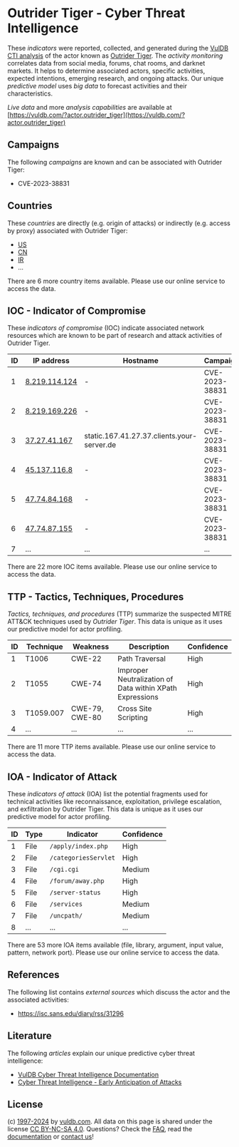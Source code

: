 # Outrider Tiger - Cyber Threat Intelligence

These _indicators_ were reported, collected, and generated during the [VulDB CTI analysis](https://vuldb.com/?kb.cti) of the actor known as [Outrider Tiger](https://vuldb.com/?actor.outrider_tiger). The _activity monitoring_ correlates data from social media, forums, chat rooms, and darknet markets. It helps to determine associated actors, specific activities, expected intentions, emerging research, and ongoing attacks. Our unique _predictive model_ uses _big data_ to forecast activities and their characteristics.

_Live data_ and more _analysis capabilities_ are available at [https://vuldb.com/?actor.outrider_tiger](https://vuldb.com/?actor.outrider_tiger)

## Campaigns

The following _campaigns_ are known and can be associated with Outrider Tiger:

* CVE-2023-38831

## Countries

These _countries_ are directly (e.g. origin of attacks) or indirectly (e.g. access by proxy) associated with Outrider Tiger:

* [US](https://vuldb.com/?country.us)
* [CN](https://vuldb.com/?country.cn)
* [IR](https://vuldb.com/?country.ir)
* ...

There are 6 more country items available. Please use our online service to access the data.

## IOC - Indicator of Compromise

These _indicators of compromise_ (IOC) indicate associated network resources which are known to be part of research and attack activities of Outrider Tiger.

ID | IP address | Hostname | Campaign | Confidence
-- | ---------- | -------- | -------- | ----------
1 | [8.219.114.124](https://vuldb.com/?ip.8.219.114.124) | - | CVE-2023-38831 | High
2 | [8.219.169.226](https://vuldb.com/?ip.8.219.169.226) | - | CVE-2023-38831 | High
3 | [37.27.41.167](https://vuldb.com/?ip.37.27.41.167) | static.167.41.27.37.clients.your-server.de | CVE-2023-38831 | High
4 | [45.137.116.8](https://vuldb.com/?ip.45.137.116.8) | - | CVE-2023-38831 | High
5 | [47.74.84.168](https://vuldb.com/?ip.47.74.84.168) | - | CVE-2023-38831 | High
6 | [47.74.87.155](https://vuldb.com/?ip.47.74.87.155) | - | CVE-2023-38831 | High
7 | ... | ... | ... | ...

There are 22 more IOC items available. Please use our online service to access the data.

## TTP - Tactics, Techniques, Procedures

_Tactics, techniques, and procedures_ (TTP) summarize the suspected MITRE ATT&CK techniques used by _Outrider Tiger_. This data is unique as it uses our predictive model for actor profiling.

ID | Technique | Weakness | Description | Confidence
-- | --------- | -------- | ----------- | ----------
1 | T1006 | CWE-22 | Path Traversal | High
2 | T1055 | CWE-74 | Improper Neutralization of Data within XPath Expressions | High
3 | T1059.007 | CWE-79, CWE-80 | Cross Site Scripting | High
4 | ... | ... | ... | ...

There are 11 more TTP items available. Please use our online service to access the data.

## IOA - Indicator of Attack

These _indicators of attack_ (IOA) list the potential fragments used for technical activities like reconnaissance, exploitation, privilege escalation, and exfiltration by Outrider Tiger. This data is unique as it uses our predictive model for actor profiling.

ID | Type | Indicator | Confidence
-- | ---- | --------- | ----------
1 | File | `/apply/index.php` | High
2 | File | `/categoriesServlet` | High
3 | File | `/cgi.cgi` | Medium
4 | File | `/forum/away.php` | High
5 | File | `/server-status` | High
6 | File | `/services` | Medium
7 | File | `/uncpath/` | Medium
8 | ... | ... | ...

There are 53 more IOA items available (file, library, argument, input value, pattern, network port). Please use our online service to access the data.

## References

The following list contains _external sources_ which discuss the actor and the associated activities:

* https://isc.sans.edu/diary/rss/31296

## Literature

The following _articles_ explain our unique predictive cyber threat intelligence:

* [VulDB Cyber Threat Intelligence Documentation](https://vuldb.com/?kb.cti)
* [Cyber Threat Intelligence - Early Anticipation of Attacks](https://www.scip.ch/en/?labs.20201022)

## License

(c) [1997-2024](https://vuldb.com/?kb.changelog) by [vuldb.com](https://vuldb.com/?kb.about). All data on this page is shared under the license [CC BY-NC-SA 4.0](https://creativecommons.org/licenses/by-nc-sa/4.0/). Questions? Check the [FAQ](https://vuldb.com/?kb.faq), read the [documentation](https://vuldb.com/?kb) or [contact us](https://vuldb.com/?contact)!
